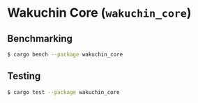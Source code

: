 # Wakuchin Core (`wakuchin_core`)

## Benchmarking

```bash
$ cargo bench --package wakuchin_core
```

## Testing

```bash
$ cargo test --package wakuchin_core
```
